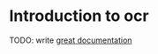 # Introduction to ocr

TODO: write [great documentation](http://jacobian.org/writing/what-to-write/)
